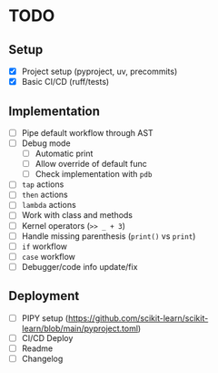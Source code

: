 # TODO

## Setup

- [x] Project setup (pyproject, uv, precommits)
- [x] Basic CI/CD (ruff/tests)

## Implementation

- [ ] Pipe default workflow through AST
- [ ] Debug mode
  - [ ] Automatic print
  - [ ] Allow override of default func
  - [ ] Check implementation with `pdb`
- [ ] `tap` actions
- [ ] `then` actions
- [ ] `lambda` actions
- [ ] Work with class and methods
- [ ] Kernel operators (`>> _ + 3`)
- [ ] Handle missing parenthesis (`print()` vs `print`)
- [ ] `if` workflow
- [ ] `case` workflow
- [ ] Debugger/code info update/fix

## Deployment

- [ ] PIPY setup (<https://github.com/scikit-learn/scikit-learn/blob/main/pyproject.toml>)
- [ ] CI/CD Deploy
- [ ] Readme
- [ ] Changelog
